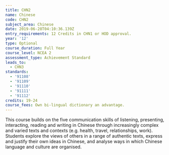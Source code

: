 ```yaml
---
title: CHN2
name: Chinese
code: CHN2
subject_area: Chinese
date: 2019-06-28T04:10:36.139Z
entry_requirements: 12 Credits in CHN1 or HOD approval.
year: '12'
type: Optional
course_duration: Full Year
course_level: NCEA 2
assessment_type: Achievement Standard
leads_to:
  - CHN3
standards:
  - '91108'
  - '91109'
  - '91110'
  - '91111'
  - '91112'
credits: 19-24
course_fees: Own bi-lingual dictionary an advantage.
---
```

This course builds on the five communication skills of listening, presenting, interacting, reading and writing in Chinese through increasingly complex and varied texts and contexts (e.g. health, travel, relationships, work). Students explore the views of others in a range of authentic texts, express and justify their own ideas in Chinese, and analyse ways in which Chinese language and culture are organised.
